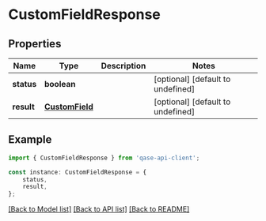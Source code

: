 # CustomFieldResponse


## Properties

Name | Type | Description | Notes
------------ | ------------- | ------------- | -------------
**status** | **boolean** |  | [optional] [default to undefined]
**result** | [**CustomField**](CustomField.md) |  | [optional] [default to undefined]

## Example

```typescript
import { CustomFieldResponse } from 'qase-api-client';

const instance: CustomFieldResponse = {
    status,
    result,
};
```

[[Back to Model list]](../README.md#documentation-for-models) [[Back to API list]](../README.md#documentation-for-api-endpoints) [[Back to README]](../README.md)
